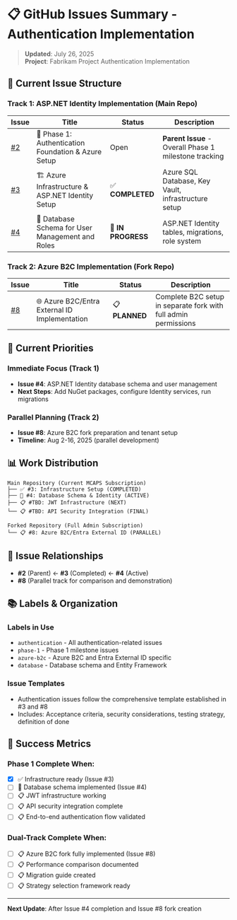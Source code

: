# 📋 GitHub Issues Summary - Authentication Implementation

> **Updated**: July 26, 2025  
> **Project**: Fabrikam Project Authentication Implementation

## 🎯 Current Issue Structure

### **Track 1: ASP.NET Identity Implementation (Main Repo)**

| Issue                                                       | Title                                               | Status             | Description                                           |
| ----------------------------------------------------------- | --------------------------------------------------- | ------------------ | ----------------------------------------------------- |
| [#2](https://github.com/davebirr/Fabrikam-Project/issues/2) | 🔐 Phase 1: Authentication Foundation & Azure Setup | Open               | **Parent Issue** - Overall Phase 1 milestone tracking |
| [#3](https://github.com/davebirr/Fabrikam-Project/issues/3) | 🏗️ Azure Infrastructure & ASP.NET Identity Setup    | ✅ **COMPLETED**   | Azure SQL Database, Key Vault, infrastructure setup   |
| [#4](https://github.com/davebirr/Fabrikam-Project/issues/4) | 💾 Database Schema for User Management and Roles    | 🔄 **IN PROGRESS** | ASP.NET Identity tables, migrations, role system      |

### **Track 2: Azure B2C Implementation (Fork Repo)**

| Issue                                                       | Title                                         | Status         | Description                                                     |
| ----------------------------------------------------------- | --------------------------------------------- | -------------- | --------------------------------------------------------------- |
| [#8](https://github.com/davebirr/Fabrikam-Project/issues/8) | 🌐 Azure B2C/Entra External ID Implementation | 📋 **PLANNED** | Complete B2C setup in separate fork with full admin permissions |

## 🚀 **Current Priorities**

### **Immediate Focus (Track 1)**

- **Issue #4**: ASP.NET Identity database schema and user management
- **Next Steps**: Add NuGet packages, configure Identity services, run migrations

### **Parallel Planning (Track 2)**

- **Issue #8**: Azure B2C fork preparation and tenant setup
- **Timeline**: Aug 2-16, 2025 (parallel development)

## 📊 **Work Distribution**

```
Main Repository (Current MCAPS Subscription)
├── ✅ #3: Infrastructure Setup (COMPLETED)
├── 🔄 #4: Database Schema & Identity (ACTIVE)
├── 📋 #TBD: JWT Infrastructure (NEXT)
└── 📋 #TBD: API Security Integration (FINAL)

Forked Repository (Full Admin Subscription)
└── 📋 #8: Azure B2C/Entra External ID (PARALLEL)
```

## 🔗 **Issue Relationships**

- **#2** (Parent) ← **#3** (Completed) ← **#4** (Active)
- **#8** (Parallel track for comparison and demonstration)

## 📚 **Labels & Organization**

### **Labels in Use**

- `authentication` - All authentication-related issues
- `phase-1` - Phase 1 milestone issues
- `azure-b2c` - Azure B2C and Entra External ID specific
- `database` - Database schema and Entity Framework

### **Issue Templates**

- Authentication issues follow the comprehensive template established in #3 and #8
- Includes: Acceptance criteria, security considerations, testing strategy, definition of done

## 🎯 **Success Metrics**

### **Phase 1 Complete When:**

- [x] ✅ Infrastructure ready (Issue #3)
- [ ] 🔄 Database schema implemented (Issue #4)
- [ ] 📋 JWT infrastructure working
- [ ] 📋 API security integration complete
- [ ] 📋 End-to-end authentication flow validated

### **Dual-Track Complete When:**

- [ ] 📋 Azure B2C fork fully implemented (Issue #8)
- [ ] 📋 Performance comparison documented
- [ ] 📋 Migration guide created
- [ ] 📋 Strategy selection framework ready

---

**Next Update**: After Issue #4 completion and Issue #8 fork creation
